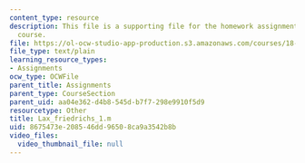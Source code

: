 ```yaml
---
content_type: resource
description: This file is a supporting file for the homework assignment 2 for the
  course.
file: https://ol-ocw-studio-app-production.s3.amazonaws.com/courses/18-086-mathematical-methods-for-engineers-ii-spring-2006/8675473e208546dd96508ca9a3542b8b_Lax_friedrichs_1.m
file_type: text/plain
learning_resource_types:
- Assignments
ocw_type: OCWFile
parent_title: Assignments
parent_type: CourseSection
parent_uid: aa04e362-d4b8-545d-b7f7-298e9910f5d9
resourcetype: Other
title: Lax_friedrichs_1.m
uid: 8675473e-2085-46dd-9650-8ca9a3542b8b
video_files:
  video_thumbnail_file: null
---
```

